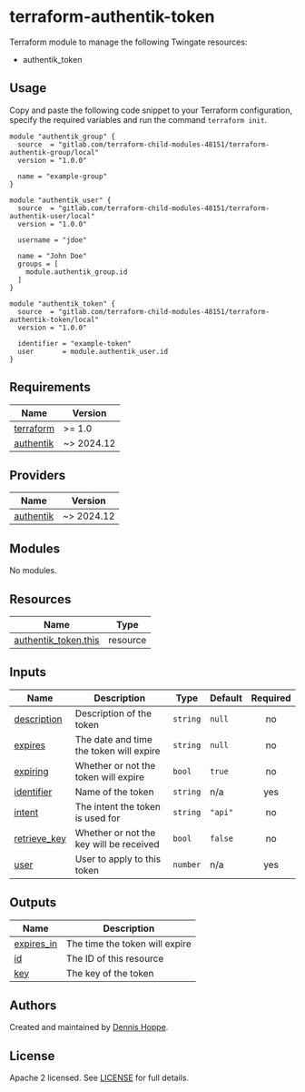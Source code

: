 # terraform-authentik-token

Terraform module to manage the following Twingate resources:

* authentik_token

## Usage

Copy and paste the following code snippet to your Terraform configuration,
specify the required variables and run the command `terraform init`.

```hcl
module "authentik_group" {
  source  = "gitlab.com/terraform-child-modules-48151/terraform-authentik-group/local"
  version = "1.0.0"

  name = "example-group"
}

module "authentik_user" {
  source  = "gitlab.com/terraform-child-modules-48151/terraform-authentik-user/local"
  version = "1.0.0"

  username = "jdoe"

  name = "John Doe"
  groups = [
    module.authentik_group.id
  ]
}

module "authentik_token" {
  source  = "gitlab.com/terraform-child-modules-48151/terraform-authentik-token/local"
  version = "1.0.0"

  identifier = "example-token"
  user       = module.authentik_user.id
}
```

<!-- BEGIN_TF_DOCS -->
## Requirements

| Name | Version |
|------|---------|
| <a name="requirement_terraform"></a> [terraform](#requirement\_terraform) | >= 1.0 |
| <a name="requirement_authentik"></a> [authentik](#requirement\_authentik) | ~> 2024.12 |

## Providers

| Name | Version |
|------|---------|
| <a name="provider_authentik"></a> [authentik](#provider\_authentik) | ~> 2024.12 |

## Modules

No modules.

## Resources

| Name | Type |
|------|------|
| [authentik_token.this](https://registry.terraform.io/providers/goauthentik/authentik/latest/docs/resources/token) | resource |

## Inputs

| Name | Description | Type | Default | Required |
|------|-------------|------|---------|:--------:|
| <a name="input_description"></a> [description](#input\_description) | Description of the token | `string` | `null` | no |
| <a name="input_expires"></a> [expires](#input\_expires) | The date and time the token will expire | `string` | `null` | no |
| <a name="input_expiring"></a> [expiring](#input\_expiring) | Whether or not the token will expire | `bool` | `true` | no |
| <a name="input_identifier"></a> [identifier](#input\_identifier) | Name of the token | `string` | n/a | yes |
| <a name="input_intent"></a> [intent](#input\_intent) | The intent the token is used for | `string` | `"api"` | no |
| <a name="input_retrieve_key"></a> [retrieve\_key](#input\_retrieve\_key) | Whether or not the key will be received | `bool` | `false` | no |
| <a name="input_user"></a> [user](#input\_user) | User to apply to this token | `number` | n/a | yes |

## Outputs

| Name | Description |
|------|-------------|
| <a name="output_expires_in"></a> [expires\_in](#output\_expires\_in) | The time the token will expire |
| <a name="output_id"></a> [id](#output\_id) | The ID of this resource |
| <a name="output_key"></a> [key](#output\_key) | The key of the token |
<!-- END_TF_DOCS -->

## Authors

Created and maintained by [Dennis Hoppe](https://gitlab.com/dhoppeIT).

## License

Apache 2 licensed. See [LICENSE](LICENSE) for full details.

